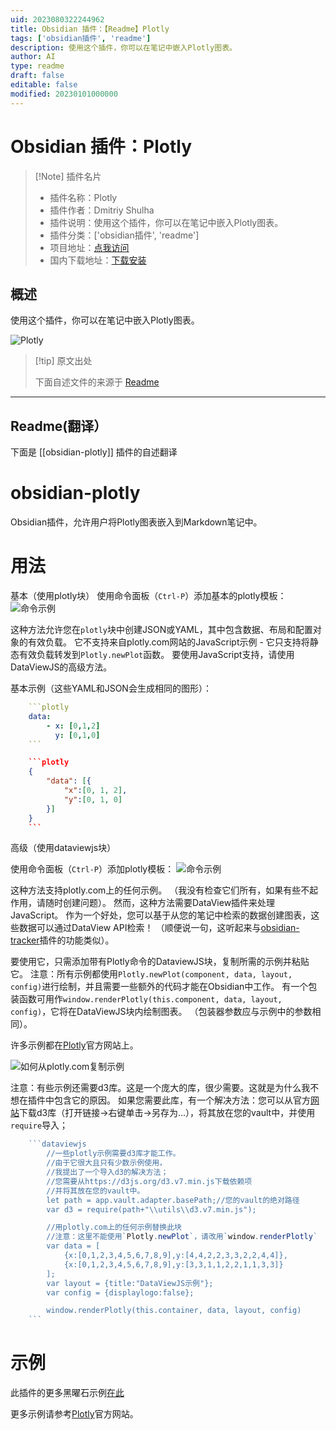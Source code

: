 ```yaml
---
uid: 2023080322244962
title: Obsidian 插件：【Readme】Plotly
tags: ['obsidian插件', 'readme']
description: 使用这个插件，你可以在笔记中嵌入Plotly图表。
author: AI
type: readme
draft: false
editable: false
modified: 20230101000000
---
```


# Obsidian 插件：Plotly

> [!Note] 插件名片
> - 插件名称：Plotly
> - 插件作者：Dmitriy Shulha
> - 插件说明：使用这个插件，你可以在笔记中嵌入Plotly图表。
> - 插件分类：['obsidian插件', 'readme']
> - 项目地址：[点我访问](https://github.com/Dmitriy-Shulha/obsidian-plotly)
> - 国内下载地址：[下载安装](https://pkmer.cn/products/plugin/pluginMarket/?obsidian-plotly)

## 概述

使用这个插件，你可以在笔记中嵌入Plotly图表。

![Plotly](https://cdn.pkmer.cn/covers/obsidian-plotly.gif!pkmer)

> [!tip] 原文出处
> 
>下面自述文件的来源于 [Readme](https://ghproxy.net/https://raw.githubusercontent.com/Dmytro-Shulha/obsidian-plotly/master/README.md)
> 

---

## Readme(翻译）

下面是 [[obsidian-plotly]] 插件的自述翻译


# obsidian-plotly
Obsidian插件，允许用户将Plotly图表嵌入到Markdown笔记中。

# 用法

基本（使用plotly块）
使用命令面板（`Ctrl-P`）添加基本的plotly模板：
![命令示例](./media/plotly-command-demo.gif)

这种方法允许您在`plotly`块中创建JSON或YAML，其中包含数据、布局和配置对象的有效负载。
它不支持来自plotly.com网站的JavaScript示例 - 它只支持将静态有效负载转发到`Plotly.newPlot`函数。
要使用JavaScript支持，请使用DataViewJS的高级方法。

基本示例（这些YAML和JSON会生成相同的图形）：
```yaml
    ```plotly
    data:
    	- x: [0,1,2]
    	  y: [0,1,0]
    ```
```

```json
    ```plotly
    {
        "data": [{
            "x":[0, 1, 2],
            "y":[0, 1, 0]
        }]
    }
    ```
```

高级（使用dataviewjs块）

使用命令面板（`Ctrl-P`）添加plotly模板：
![命令示例](./media/plotly-dataviewjs-command-demo.gif)

这种方法支持plotly.com上的任何示例。
（我没有检查它们所有，如果有些不起作用，请随时创建问题）。
然而，这种方法需要DataView插件来处理JavaScript。
作为一个好处，您可以基于从您的笔记中检索的数据创建图表，这些数据可以通过DataView API检索！
（顺便说一句，这听起来与[obsidian-tracker](https://github.com/pyrochlore/obsidian-tracker)插件的功能类似）。

要使用它，只需添加带有Plotly命令的DataviewJS块，复制所需的示例并粘贴它。
注意：所有示例都使用`Plotly.newPlot(component, data, layout, config)`进行绘制，并且需要一些额外的代码才能在Obsidian中工作。
有一个包装函数可用作`window.renderPlotly(this.component, data, layout, config)`，它将在DataViewJS块内绘制图表。
（包装器参数应与示例中的参数相同）。

许多示例都在[Plotly](https://plotly.com/javascript/)官方网站上。

![如何从plotly.com复制示例](./media/plotly-copy-from-examples-demo.gif)

注意：有些示例还需要d3库。这是一个庞大的库，很少需要。这就是为什么我不想在插件中包含它的原因。
如果您需要此库，有一个解决方法：您可以从官方[网站](https://d3js.org/d3.v7.min.js)下载d3库（打开链接->右键单击->另存为...），将其放在您的vault中，并使用`require`导入；

```js
    ```dataviewjs
        //一些plotly示例需要d3库才能工作。
        //由于它很大且只有少数示例使用，
        //我提出了一个导入d3的解决方法；
        //您需要从https://d3js.org/d3.v7.min.js下载依赖项
        //并将其放在您的vault中。
        let path = app.vault.adapter.basePath;//您的vault的绝对路径
        var d3 = require(path+"\\utils\\d3.v7.min.js");

        //用plotly.com上的任何示例替换此块
        //注意：这里不能使用`Plotly.newPlot`，请改用`window.renderPlotly`
        var data = [
            {x:[0,1,2,3,4,5,6,7,8,9],y:[4,4,2,2,3,3,2,2,4,4]},
            {x:[0,1,2,3,4,5,6,7,8,9],y:[3,3,1,1,2,2,1,1,3,3]}
        ];
        var layout = {title:"DataViewJS示例"};
        var config = {displaylogo:false};

        window.renderPlotly(this.container, data, layout, config)
    ```
```

# 示例
此插件的更多黑曜石示例[在此](examples.md)

更多示例请参考[Plotly](https://plotly.com/javascript/)官方网站。



